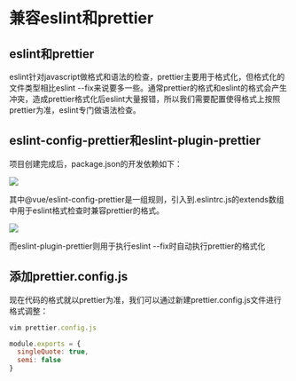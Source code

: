 # 兼容eslint和prettier



## eslint和prettier

eslint针对javascript做格式和语法的检查，prettier主要用于格式化，但格式化的文件类型相比eslint --fix来说要多一些。通常prettier的格式和eslint的格式会产生冲突，造成prettier格式化后eslint大量报错，所以我们需要配置使得格式上按照prettier为准，eslint专门做语法检查。



## eslint-config-prettier和eslint-plugin-prettier

项目创建完成后，package.json的开发依赖如下：

![](https://gitee.com/PeterWangYong/blog-image/raw/master/images/1192583-20200624091233813-1278947884.png)

其中@vue/eslint-config-prettier是一组规则，引入到.eslintrc.js的extends数组中用于eslint格式检查时兼容prettier的格式。

![](https://gitee.com/PeterWangYong/blog-image/raw/master/images/1192583-20200624091353564-1706650840.png)

而eslint-plugin-prettier则用于执行eslint --fix时自动执行prettier的格式化



## 添加prettier.config.js

现在代码的格式就以prettier为准，我们可以通过新建prettier.config.js文件进行格式调整：

```js
vim prettier.config.js

module.exports = {
  singleQuote: true,
  semi: false
}
```

